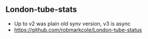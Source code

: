 ## London-tube-stats
* Up to v2 was plain old synv version, v3 is async
* https://github.com/robmarkcole/London-tube-status